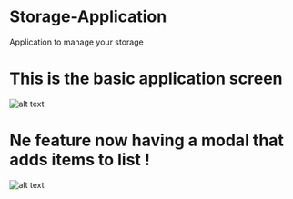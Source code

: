 # Storage-Application
Application to manage your storage

# This is the basic application screen
![alt text](http://image.prntscr.com/image/97718afe86ef4294aacb1035fc7d6411.png "Logo Title Text 1")

# Ne feature now having a modal that adds items to list !
![alt text](http://image.prntscr.com/image/b181690e6e4c4e77978b57f97da2f63f.png "Logo Title Text 1")

